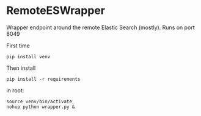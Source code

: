 # RemoteESWrapper
Wrapper endpoint around the remote Elastic Search (mostly). Runs on port 8049

First time
```
pip install venv
```
Then install
```
pip install -r requirements
```
in root:
```
source venv/bin/activate
nohup python wrapper.py &
```
